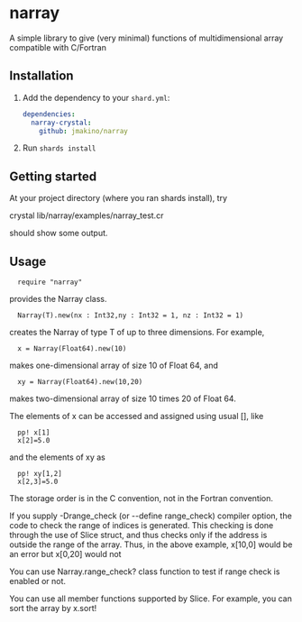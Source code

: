 # narray
A simple library to give (very minimal) functions of multidimensional
array compatible with C/Fortran



## Installation


1. Add the dependency to your `shard.yml`:

   ```yaml
   dependencies:
     narray-crystal:
       github: jmakino/narray
   ```

2. Run `shards install`


## Getting started
At your project directory (where you ran shards install), try

   crystal lib/narray/examples/narray_test.cr

should show some output.

  
## Usage

```
  require "narray"
```
provides the Narray class.
```
  Narray(T).new(nx : Int32,ny : Int32 = 1, nz : Int32 = 1)
```
creates the Narray of type T of up to three dimensions. For example,
```
  x = Narray(Float64).new(10)
```
makes one-dimensional array of size 10 of Float 64, and
```
  xy = Narray(Float64).new(10,20)
```
makes two-dimensional array of size 10  times 20 of Float 64.

The elements of x can be accessed and assigned using usual [], like

```
  pp! x[1]
  x[2]=5.0
```

and the elements of xy as
```
  pp! xy[1,2]
  x[2,3]=5.0
```


The storage order is in the C convention, not in the Fortran convention.

If you supply -Drange_check (or --define range_check) compiler option,
the code to check the range of indices is generated. This checking is
done through the use of Slice struct, and thus checks only if the
address is outside the range of the array. Thus, in the above example,
x[10,0] would be an error but x[0,20] would not

You can use Narray.range_check? class function to test if range check
is enabled or not.

You can use all member functions supported by Slice. For example, you
can sort the array by x.sort!
